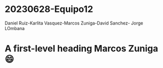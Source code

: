 
# 20230628-Equipo12
Daniel Ruiz-Karlita Vasquez-Marcos Zuniga-David Sanchez- Jorge LOmbana
# A first-level heading Marcos Zuniga :smile:
